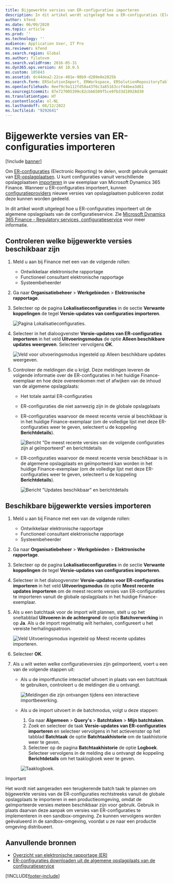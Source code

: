 ```yaml
---
title: Bijgewerkte versies van ER-configuraties importeren
description: In dit artikel wordt uitgelegd hoe u ER-configuraties (Electronic Reporting) importeert uit de algemene opslagplaats van de configuratieservice.
author: kfend
ms.date: 06/09/2020
ms.topic: article
ms.prod: ''
ms.technology: ''
audience: Application User, IT Pro
ms.reviewer: kfend
ms.search.region: Global
ms.author: filatovm
ms.search.validFrom: 2016-05-31
ms.dyn365.ops.version: AX 10.0.5
ms.custom: 105843
ms.assetid: dc44dea2-22ce-401e-98b9-d289e0e2825b
ms.search.form: ERSolutionImport, ERWorkspace, ERSolutionRepositoryTable
ms.openlocfilehash: 0eef9c9a112fd58a43f6c3a85163ccf44bea3d61
ms.sourcegitcommit: 87e727005399c82cbb6509f5ce9fb33d18928d30
ms.translationtype: HT
ms.contentlocale: nl-NL
ms.lasthandoff: 08/12/2022
ms.locfileid: "9292641"
---
```

# <a name="import-updated-versions-of-er-configurations"></a>Bijgewerkte versies van ER-configuraties importeren

[!include [banner](../includes/banner.md)]

Om [ER-configuraties](general-electronic-reporting.md#Configuration) (Electronic Reporting) te delen, wordt gebruik gemaakt van [ER-opslagplaatsen](general-electronic-reporting.md#Repository). U kunt configuraties vanuit verschillende opslagplaatsen [importeren](download-electronic-reporting-configuration-lcs.md) in uw exemplaar van Microsoft Dynamics 365 Finance. Wanneer u ER-configuraties importeert, kunnen [configuratieproviders](general-electronic-reporting.md#Provider) nieuwe versies van opslagplaatsen publiceren zodat deze kunnen worden gedeeld.

In dit artikel wordt uitgelegd hoe u ER-configuraties importeert uit de algemene opslagplaats van de configuratieservice. Zie [Microsoft Dynamics 365 Finance - Regulatory services, configuratieservice](/business-applications-release-notes/october18/dynamics365-finance-operations/regulatory-service-configuration) voor meer informatie.

## <a name="review-the-available-updated-versions"></a>Controleren welke bijgewerkte versies beschikbaar zijn

1. Meld u aan bij Finance met een van de volgende rollen:

    - Ontwikkelaar elektronische rapportage
    - Functioneel consultant elektronische rapportage
    - Systeembeheerder

2. Ga naar **Organisatiebeheer** \> **Werkgebieden** \> **Elektronische rapportage**.
3. Selecteer op de pagina **Lokalisatieconfiguraties** in de sectie **Verwante koppelingen** de tegel **Versie-updates van configuraties importeren**.

    ![Pagina Lokalisatieconfiguraties.](./media/er-download-updated-versions-global-repo1.png)

4. Selecteer in het dialoogvenster **Versie-updates van ER-configuraties importeren** in het veld **Uitvoeringsmodus** de optie **Alleen beschikbare updates weergeven**. Selecteer vervolgens **OK**. 

    ![Veld voor uitvoeringsmodus ingesteld op Alleen beschikbare updates weergeven.](./media/er-download-updated-versions-global-repo2.png)

5. Controleer de meldingen die u krijgt. Deze meldingen leveren de volgende informatie over de ER-configuraties in het huidige Finance-exemplaar en hoe deze overeenkomen met of afwijken van de inhoud van de algemene opslagplaats:

    - Het totale aantal ER-configuraties
    - ER-configuraties die niet aanwezig zijn in de globale opslagplaats
    - ER-configuraties waarvoor de meest recente versie al beschikbaar is in het huidige Finance-exemplaar (om de volledige lijst met deze ER-configuraties weer te geven, selecteert u de koppeling **Berichtdetails**).

        ![Bericht "De meest recente versies van de volgende configuraties zijn al geïmporteerd" en berichtdetails](./media/er-download-updated-versions-global-repo3.png)

    - ER-configuraties waarvoor de meest recente versie beschikbaar is in de algemene opslagplaats en geïmporteerd kan worden in het huidige Finance-exemplaar (om de volledige lijst met deze ER-configuraties weer te geven, selecteert u de koppeling **Berichtdetails**).

        ![Bericht "Updates beschikbaar" en berichtdetails](./media/er-download-updated-versions-global-repo4.png)

## <a name="import-available-updated-versions"></a>Beschikbare bijgewerkte versies importeren

1. Meld u aan bij Finance met een van de volgende rollen:

    - Ontwikkelaar elektronische rapportage
    - Functioneel consultant elektronische rapportage
    - Systeembeheerder

2. Ga naar **Organisatiebeheer** \> **Werkgebieden** \> **Elektronische rapportage**.
3. Selecteer op de pagina **Lokalisatieconfiguraties** in de sectie **Verwante koppelingen** de tegel **Versie-updates van configuraties importeren**.
4. Selecteer in het dialoogvenster **Versie-updates voor ER-configuraties importeren** in het veld **Uitvoeringsmodus** de optie **Meest recente updates importeren** om de meest recente versies van ER-configuraties te importeren vanuit de globale opslagplaats in het huidige Finance-exemplaar.
5. Als u een batchtaak voor de import wilt plannen, stelt u op het sneltabblad **Uitvoeren in de achtergrond** de optie **Batchverwerking** in op **Ja**. Als u de import regelmatig wilt herhalen, configureert u het vereiste herhalingspatroon.

    ![Veld Uitvoeringsmodus ingesteld op Meest recente updates importeren.](./media/er-download-updated-versions-global-repo5.png)

6. Selecteer **OK**.
7. Als u wilt weten welke configuratieversies zijn geïmporteerd, voert u een van de volgende stappen uit:

    - Als u de importfunctie interactief uitvoert in plaats van een batchtaak te gebruiken, controleert u de meldingen die u ontvangt.

        ![Meldingen die zijn ontvangen tijdens een interactieve importbewerking.](./media/er-download-updated-versions-global-repo6.png)

    - Als u de import uitvoert in de batchmodus, volgt u deze stappen:

        1. Ga naar **Algemeen** \> **Query's** \> **Batchtaken** \> **Mijn batchtaken**.
        2. Zoek en selecteer de taak **Versie-updates van ER-configuraties importeren** en selecteer vervolgens in het actievenster op het tabblad **Batchtaak** de optie **Batchtaakhistorie** om de taakhistorie weer te geven.
        3. Selecteer op de pagina **Batchtaakhistorie** de optie **Logboek**. Selecteer vervolgens in de melding die u ontvangt de koppeling **Berichtdetails** om het taaklogboek weer te geven.

        ![Taaklogboek.](./media/er-download-updated-versions-global-repo7.png)

> [!IMPORTANT]
> Het wordt niet aangeraden een terugkerende batch taak te plannen om bijgewerkte versies van de ER-configuraties rechtstreeks vanuit de globale opslagplaats te importeren in een productieomgeving, omdat de geïmporteerde versies meteen beschikbaar zijn voor gebruik. Gebruik in plaats daarvan deze aanpak om versies van ER-configuraties te implementeren in een sandbox-omgeving. Ze kunnen vervolgens worden geëvalueerd in de sandbox-omgeving, voordat u ze naar een productie omgeving distribueert.

## <a name="additional-resources"></a>Aanvullende bronnen

- [Overzicht van elektronische rapportage (ER)](general-electronic-reporting.md)
- [ER-configuraties downloaden uit de algemene opslagplaats van de configuratieservice](er-download-configurations-global-repo.md)


[!INCLUDE[footer-include](../../../includes/footer-banner.md)]
